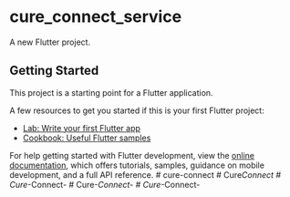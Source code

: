 # cure_connect_service

A new Flutter project.

## Getting Started

This project is a starting point for a Flutter application.

A few resources to get you started if this is your first Flutter project:

- [Lab: Write your first Flutter app](https://docs.flutter.dev/get-started/codelab)
- [Cookbook: Useful Flutter samples](https://docs.flutter.dev/cookbook)

For help getting started with Flutter development, view the
[online documentation](https://docs.flutter.dev/), which offers tutorials,
samples, guidance on mobile development, and a full API reference.
#   c u r e - c o n n e c t  
 #   C u r e _ C o n n e c t  
 #   C u r e _ - C o n n e c t -  
 #   C u r e _ - C o n n e c t -  
 #   C u r e _ - C o n n e c t -  
 